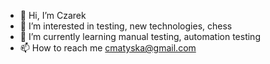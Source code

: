 - 👋 Hi, I’m Czarek
- 👀 I’m interested in testing, new technologies, chess 
- 🌱 I’m currently learning manual testing, automation testing 
- 📫 How to reach me cmatyska@gmail.com

<!---
matyz7/matyz7 is a ✨ special ✨ repository because its `README.md` (this file) appears on your GitHub profile.
You can click the Preview link to take a look at your changes.
--->
